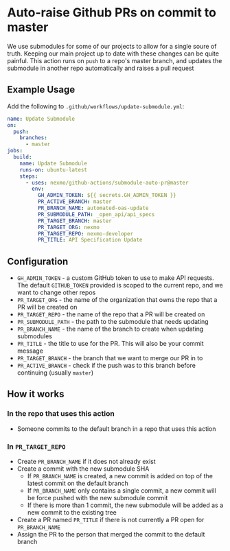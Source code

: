 # Auto-raise Github PRs on commit to master

We use submodules for some of our projects to allow for a single soure of truth. Keeping our main project up to date with these changes can be quite painful. This action runs on `push` to a repo's master branch, and updates the submodule in another repo automatically and raises a pull request

## Example Usage

Add the following to `.github/workflows/update-submodule.yml`:

```yaml
name: Update Submodule
on:
  push:
    branches:
      - master
jobs:
  build:
    name: Update Submodule
    runs-on: ubuntu-latest
    steps:
      - uses: nexmo/github-actions/submodule-auto-pr@master
        env:
          GH_ADMIN_TOKEN: ${{ secrets.GH_ADMIN_TOKEN }}
          PR_ACTIVE_BRANCH: master
          PR_BRANCH_NAME: automated-oas-update
          PR_SUBMODULE_PATH: _open_api/api_specs
          PR_TARGET_BRANCH: master
          PR_TARGET_ORG: nexmo
          PR_TARGET_REPO: nexmo-developer
          PR_TITLE: API Specification Update
```

## Configuration

- `GH_ADMIN_TOKEN` - a custom GitHub token to use to make API requests. The default `GITHUB_TOKEN` provided is scoped to the current repo, and we want to change other repos
- `PR_TARGET_ORG` - the name of the organization that owns the repo that a PR will be created on
- `PR_TARGET_REPO` - the name of the repo that a PR will be created on
- `PR_SUBMODULE_PATH` - the path to the submodule that needs updating
- `PR_BRANCH_NAME` - the name of the branch to create when updating submodules
- `PR_TITLE` - the title to use for the PR. This will also be your commit message
- `PR_TARGET_BRANCH` - the branch that we want to merge our PR in to
- `PR_ACTIVE_BRANCH` - check if the push was to this branch before continuing (usually `master`)

## How it works

### In the repo that uses this action

- Someone commits to the default branch in a repo that uses this action

### In `PR_TARGET_REPO`

- Create `PR_BRANCH_NAME` if it does not already exist
- Create a commit with the new submodule SHA
  - If `PR_BRANCH_NAME` is created, a new commit is added on top of the latest commit on the default branch
  - If `PR_BRANCH_NAME` only contains a single commit, a new commit will be force pushed with the new submodule commit
  - If there is more than 1 commit, the new submodule will be added as a new commit to the existing tree
- Create a PR named `PR_TITLE` if there is not currently a PR open for `PR_BRANCH_NAME`
- Assign the PR to the person that merged the commit to the default branch

